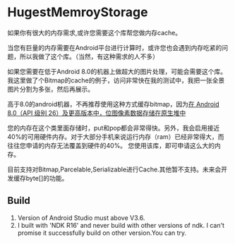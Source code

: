 # HugestMemroyStorage
如果你有很大的内存需求,或许您需要这个库帮您做内存cache。

当您有巨量的内存需要在Android平台进行计算时，或许您也会遇到内存吃紧的问题，所以我做了这个库。（当然，有这种需求的人不多）

如果您需要在低于Android 8.0的机器上做超大的图片处理，可能会需要这个库。我这里做了个Bitmap的cache的例子，访问非常快在我的测试中，我把一张全景图片分割为多张，然后再展示。


高于8.0的android机器，不再推荐使用这种方式缓存bitmap，因为[在 Android 8.0（API 级别 26）及更高版本中，位图像素数据存储在原生堆中](https://developer.android.google.cn/topic/performance/graphics/manage-memory)

您的内存在这个类里面存储时，put和pop都会非常得快。另外，我会启用接近40%的可用硬件内存。对于大部分手机来说运行内存（ram）已经非常得大，而往往您申请的内存无法覆盖到硬件的40%。
您使用该库，即可申请这么大的内存。

目前支持对Bitmap,Parcelable,Serializable进行Cache.其他暂不支持。未来会开发缓存byte[]的功能。




## Build

1. Version of Android Studio must above V3.6.
2. I built with 'NDK R16' and never build with other versions of ndk. I can't promise it successfully build on other version.You can try.
